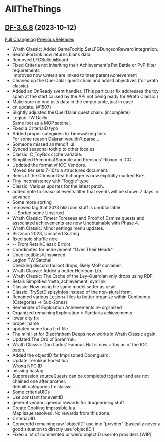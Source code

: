 # AllTheThings

## [DF-3.6.8](https://github.com/DFortun81/AllTheThings/tree/DF-3.6.8) (2023-10-12)
[Full Changelog](https://github.com/DFortun81/AllTheThings/compare/DF-3.6.7...DF-3.6.8) [Previous Releases](https://github.com/DFortun81/AllTheThings/releases)

- Wrath Classic: Added GameTooltip.SetLFGDungeonReward integration.  
- SearchForLink now returns blank data.  
- Removed LFGBulletinBoard.  
- Fixed Criteria not inheriting their Achievement's Pet Battle or PvP filter requirements  
    Improved how Criteria are linked to their parent Achievement  
- Cleaned up the Quel'Dalar quest chain and added objectives (for wrath classic).  
- Added an OnReady event handler. (This particular fix addresses the toy spam at the start caused by the API not being ready for Wrath Classic.)  
- Make sure no one puts data in the empty table, just in case  
- cn update. (#1507)  
- Slightly adjusted the Quel'Dalar quest chain. (incomplete)  
- Legion TW Dailly  
    Same loot as a MOP satchel.  
- Fixed a CriteriaID typo  
- Added proper categories to Timewalking tiers  
    For some reason Dalaran wouldn't parse...  
- Someone missed an #endif lul  
- Synced seasonal tooltip to other locales  
- Classic: C\_ToyBox cache variable.  
- Simplified Primordial Saronite and Precious' Ribbon in ICC.  
- Updated the format of ICC Vendors.  
    Moved tier sets 7-10 to a structures document.  
- Reins of the Crimson Deathcharger is now explicitly marked BoE.  
- Tiny inconsistency with 'Toggle' type  
- Classic: Various updates for the latest patch.  
- added note to seasonal events filter that events will be shown 7 days in advance  
- Some more sorting  
- removed tag that 2023 blizzcon stuff is unobtainable  
- -- Sorted some Unsorted  
- Wrath Classic: Timear Foresees and Proof of Demise quests and associated achievements are now Unobtainable with Phase 4.  
- Wrath Classic: Minor settings menu updates.  
- Blizzcon 2023, Unsorted Sorting  
- fixed solo shuffle note  
- -- From Retail/Classic Errors  
- Coordinates for achievement "Over Their Heads"  
- Uncollectibles/Unsourced  
- Legion TW Satchel  
    Checking discord for loot drops, likely MoP container.  
- Wrath Classic: Added a better Heirloom Lib.  
- Wrath Classic: The Cache of the Ley-Guardian only drops using RDF.  
- Retail: Simplified 'meta\_achievement' symlink  
- Classic: Now using the same model setter as retail.  
- Classic: TrySetDisplayInfos instead of the non-plural form.  
- Renamed various Legion+ files to better organize within Continents (Categories -> Sub-Zones)  
- Remainder of Exploration Achievements re-organized  
- Organized remaining Exploration > Pandaria achievements  
- lower city fix  
- proper name  
- updated some loca text file  
- The mini list for Blackfathom Deeps now works in Wrath Classic again.  
- Updated The Orb of Soran'ruk.  
- Wrath Classic: Don Carlos' Famous Hat is now a Toy as of the ICC patch.  
- Added the objectID for Imprisoned Doomguard.  
- Update Terokkar Forest.lua  
    Wrong NPC ID  
- missing hastag  
- Suppression sourceQuests can be completed together and are not chained one after another.  
    Rebuilt categories for classic.  
- Some criteriaUIDs  
- Use constant for eventID  
- general vendor+general rewards for dragonriding stuff  
- Create Cooking Impossible.lua  
    Map issue resolved. No rewards from this zone.  
- CriteriaUID  
- Converetd remaining raw 'objectID' use into 'provider' (basically never a good situation to directly use 'objectID')  
- Fixed a lot of commented or weird objectID use into providers [WIP]  
